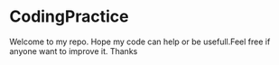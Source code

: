 # CodingPractice
Welcome to my repo. Hope my code can help or be usefull.Feel free if anyone want to improve it. Thanks
